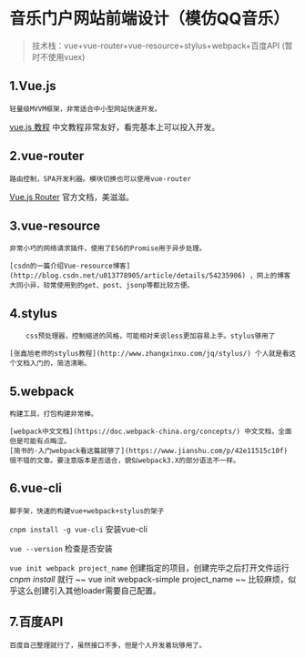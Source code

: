 # 音乐门户网站前端设计（模仿QQ音乐）

> 技术栈：vue+vue-router+vue-resource+stylus+webpack+百度API (暂时不使用vuex)

## 1.Vue.js
```
轻量级MVVM框架，非常适合中小型网站快速开发。
```
[vue.js 教程](https://cn.vuejs.org/v2/guide/) 中文教程非常友好，看完基本上可以投入开发。

## 2.vue-router
```
路由控制，SPA开发利器。模块切换也可以使用vue-router
```
[Vue.js Router](https://router.vuejs.org/zh-cn/) 官方文档，美滋滋。

## 3.vue-resource
```
非常小巧的网络请求插件，使用了ES6的Promise用于异步处理。
```
	[csdn的一篇介绍Vue-resource博客](http://blog.csdn.net/u013778905/article/details/54235906)	，网上的博客大同小异，较常使用到的get、post、jsonp等都比较方便。
## 4.stylus
```
	css预处理器，控制缩进的风格，可能相对来说less更加容易上手。stylus够用了
```
	[张鑫旭老师的stylus教程](http://www.zhangxinxu.com/jq/stylus/) 个人就是看这个文档入门的，简洁清晰。

## 5.webpack
```
构建工具，打包构建非常棒。
```
	[webpack中文文档](https://doc.webpack-china.org/concepts/) 中文文档，全面但是可能有点晦涩。
	[简书的-入门webpack看这篇就够了](https://www.jianshu.com/p/42e11515c10f) 很不错的文章。要注意版本是否适合，貌似webpack3.X的部分语法不一样。

## 6.vue-cli
```
脚手架，快速的构建vue+webpack+stylus的架子
```
`cnpm install -g vue-cli`
安装vue-cli

`vue --version`
检查是否安装

`vue init webpack project_name`
创建指定的项目，创建完毕之后打开文件运行 _cnpm install_ 就行
~~ vue init webpack-simple project_name ~~ 比较麻烦，似乎这么创建引入其他loader需要自己配置。

## 7.百度API
```
百度自己整理就行了，虽然接口不多，但是个人开发着玩够用了。
```